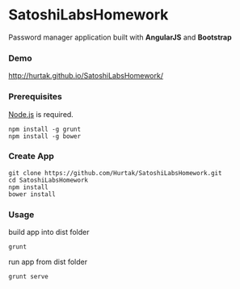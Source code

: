 SatoshiLabsHomework
===================

Password manager application built with <b>AngularJS</b> and <b>Bootstrap</b>

### Demo

http://hurtak.github.io/SatoshiLabsHomework/

### Prerequisites

[Node.js](http://nodejs.org) is required.
```
npm install -g grunt
npm install -g bower
```

### Create App

```
git clone https://github.com/Hurtak/SatoshiLabsHomework.git
cd SatoshiLabsHomework
npm install
bower install
```

### Usage

build app into dist folder

```
grunt
```

run app from dist folder

```
grunt serve
```